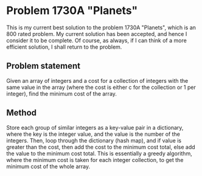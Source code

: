 # Problem 1730A "Planets"
This is my current best solution to the problem 1730A "Planets", which is an 800 rated problem. My current solution has been accepted, and hence I consider it to be complete. Of course, as always, if I can think of a more efficient solution, I shall return to the problem. 

## Problem statement
Given an array of integers and a cost for a collection of integers with the same value in the array (where the cost is either c for the collection or 1 per integer), find the minimum cost of the array.

## Method
Store each group of similar integers as a key-value pair in a dictionary, where the key is the integer value, and the value is the number of the integers. Then, loop through the dictionary (hash map), and if value is greater than the cost, then add the cost to the minimum cost total, else add the value to the minimum cost total. This is essentially a greedy algorithm, where the minimum cost is taken for each integer collection, to get the minimum cost of the whole array. 